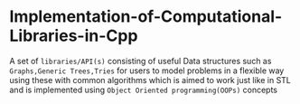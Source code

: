 # Implementation-of-Computational-Libraries-in-Cpp
A set of `libraries/API(s)` consisting of useful Data structures such as `Graphs,Generic Trees,Tries` for users to model problems in a flexible way using these with common algorithms which is aimed to work just like in STL and is implemented using `Object Oriented programming(OOPs)` concepts
